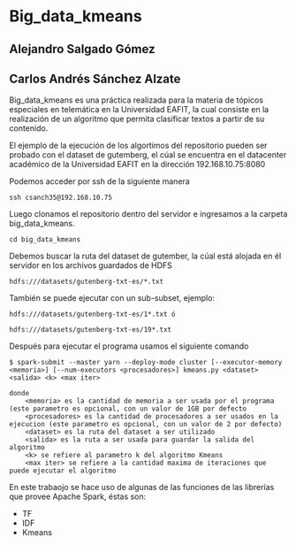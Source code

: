 # Big_data_kmeans
## Alejandro Salgado Gómez
## Carlos Andrés Sánchez Alzate

Big_data_kmeans es una práctica realizada para la materia de tópicos especiales en telemática en la Universidad EAFIT, la cual consiste en la realización de un algoritmo que permita clasificar textos a partir de su contenido.

El ejemplo de la ejecución de los algortimos del repositorio pueden ser probado con el dataset de gutemberg, el cúal se encuentra en el datacenter académico de la Universidad EAFIT en la dirección 192.168.10.75:8080

Podemos acceder por ssh de la siguiente manera 

    ssh csanch35@192.168.10.75

Luego clonamos el repositorio dentro del servidor e ingresamos a la carpeta big_data_kmeans.

    cd big_data_kmeans
    
Debemos buscar la ruta del dataset de gutember, la cúal está alojada en él servidor en los archivos guardados de HDFS

    hdfs:///datasets/gutenberg-txt-es/*.txt

También se puede ejecutar con un sub-subset, ejemplo:

    hdfs:///datasets/gutenberg-txt-es/1*.txt ó

    hdfs:///datasets/gutenberg-txt-es/19*.txt

Después para ejecutar el programa usamos el siguiente comando 

    $ spark-submit --master yarn --deploy-mode cluster [--executor-memory <memoria>] [--num-executors <procesadores>] kmeans.py <dataset> <salida> <k> <max iter>

    donde 
        <memoria> es la cantidad de memoria a ser usada por el programa (este parametro es opcional, con un valor de 1GB por defecto
        <procesadores> es la cantidad de procesadores a ser usados en la ejecucion (este parametro es opcional, con un valor de 2 por defecto)
        <dataset> es la ruta del dataset a ser utilizado
        <salida> es la ruta a ser usada para guardar la salida del algoritmo
        <k> se refiere al parametro k del algoritmo Kmeans
        <max iter> se refiere a la cantidad maxima de iteraciones que puede ejecutar el algoritmo
        
        
En este trabaojo se hace uso de algunas de las funciones de las librerías que provee Apache Spark, éstas son:

- TF
- IDF
- Kmeans
